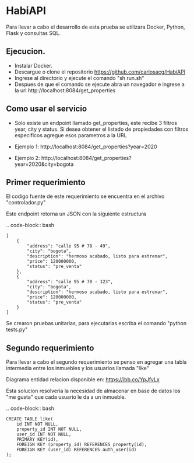 # HabiAPI

Para llevar a cabo el desarrollo de esta prueba se utilizara Docker, Python, Flask y consultas SQL.

## Ejecucion.
- Instalar Docker.
- Descargue o clone el repositorio https://github.com/carlosacg/HabiAPI
- Ingrese al directorio y ejecute el comando "sh run.sh"
- Despues de que el comando se ejecute abra un navegador e ingrese a la url http://localhost:8084/get_properties

## Como usar el servicio
- Solo existe un endpoint llamado get_properties, este recibe 3 filtros year, city y status. Si desea obtener el listado de propiedades con filtros especificos agregue esos parametros a la URL

- Ejemplo 1: http://localhost:8084/get_properties?year=2020
- Ejemplo 2: http://localhost:8084/get_properties?year=2020&city=bogota

## Primer requerimiento
El codigo fuente de este requerimiento se encuentra en el archivo "controlador.py"

Este endpoint retorna un JSON con la siguiente estructura

.. code-block:: bash

    [
        {
            "address": "calle 95 # 78 - 49",
            "city": "bogota",
            "description": "hermoso acabado, listo para estrenar",
            "price": 120000000,
            "status": "pre_venta"
        },
        {
            "address": "calle 95 # 78 - 123",
            "city": "bogota",
            "description": "hermoso acabado, listo para estrenar",
            "price": 120000000,
            "status": "pre_venta"
        }
    ]

Se crearon pruebas unitarias, para ejecutarlas escriba el comando "python tests.py"

## Segundo requerimiento
Para llevar a cabo el segundo requerimiento se penso en agregar una tabla intermedia entre los inmuebles y los usuarios llamada "like"

Diagrama entidad relacion disponible en: https://ibb.co/YpJfvLx

Esta solucion resolveria la necesidad de almacenar en base de datos los "me gusta" que cada usuario le da a un inmueble.

.. code-block:: bash

    CREATE TABLE like(
        id INT NOT NULL,
        property_id INT NOT NULL,
        user_id INT NOT NULL,
        PRIMARY KEY(id),
        FOREIGN KEY (property_id) REFERENCES property(id),
        FOREIGN KEY (user_id) REFERENCES auth_user(id)
    );
